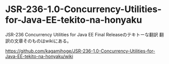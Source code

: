 JSR-236-1.0-Concurrency-Utilities-for-Java-EE-tekito-na-honyaku
===============================================================

JSR-236 Concurrency Utilities for Java EE Final Releaseのテキトーな翻訳
翻訳の文章そのものはwikiにある。

https://github.com/kagamihoge/JSR-236-1.0-Concurrency-Utilities-for-Java-EE-tekito-na-honyaku/wiki
